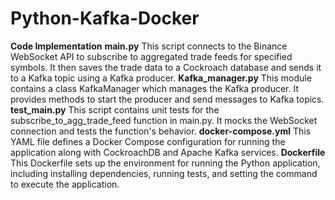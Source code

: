 # Python-Kafka-Docker
**Code Implementation**
**main.py**
This script connects to the Binance WebSocket API to subscribe to aggregated trade feeds for specified symbols. It then saves the trade data to a Cockroach database and sends it to a Kafka topic using a Kafka producer.
**Kafka_manager.py**
This module contains a class KafkaManager which manages the Kafka producer. It provides methods to start the producer and send messages to Kafka topics.
**test_main.py**
This script contains unit tests for the subscribe_to_agg_trade_feed function in main.py. It mocks the WebSocket connection and tests the function's behavior.
**docker-compose.yml**
This YAML file defines a Docker Compose configuration for running the application along with CockroachDB and Apache Kafka services.
**Dockerfile**
This Dockerfile sets up the environment for running the Python application, including installing dependencies, running tests, and setting the command to execute the application.
